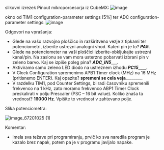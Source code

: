 
slikovni izrezek Pinout mikroporcesorja iz CubeMX:
![image](https://user-images.githubusercontent.com/97598727/197708423-54024416-d6e6-4a9d-b2b5-643894c0ce70.png)

okno od TIM1 configuration-parameter settings [5%] ter ADC configuration-parameter settings:
![image](https://user-images.githubusercontent.com/97598727/197708755-ecc529df-9a99-47c2-9fbb-0c8cb33f40f4.png)

Odgovori na vprašanja:
- Glede na vašo razvojno ploščico in razširitveno vezje z tipkami ter potenciometri, izberite ustrezni analogni vhod. Kateri pin je to? _____PA5_____.
- Glede na potenciometer na vaši ploščici izberite-obkljukajte ustrezni kanal/pin. Na zaslonu se vam mora usterzno pobarvati izbrani pin v zeleno barvo. Kaj se izpiše poleg pina? ___ADC_IN5______.
- Aktiviramo samo zeleno LED diodo na ustreznem izhodu ___PC15_______.
- V Clock Configuration spremenimo APB1 Timer clock (MHz) na 16 MHz
(pritisnemo ENTER). Kaj opazite? ________________spremeni se cela veja________________________.
- V razdelku TIM1, pod Counter Settings, bi radi časovniku spremenili frekvenco na 1 kHz, zato moramo frekvenco ABP1 Timer Clock preskalirati v polju Prescaler (PSC – 16 bit value). Koliko znaša ta vrednost? ________16000 Hz________. Vpišite to vrednost v zahtevano polje.

Slika potenciometra: 

![image_67201025 (1)](https://user-images.githubusercontent.com/97598727/200509814-f41bec29-beb6-4767-83db-6fc05e3bf1a4.JPG)

Komentar:
- Imela sva težave pri programiranju, prvič ko sva naredila program je kazalo brez napak, potem pa je v programu javljalo napake.



